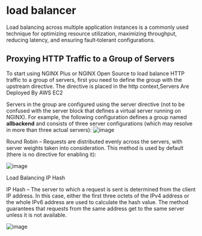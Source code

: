 # load balancer 

Load balancing across multiple application instances is a commonly used technique for optimizing resource utilization, maximizing throughput, reducing latency, and ensuring fault‑tolerant configurations.


## Proxying HTTP Traffic to a Group of Servers

To start using NGINX Plus or NGINX Open Source to load balance HTTP traffic to a group of servers, first you need to define the group with the upstream directive. The directive is placed in the http context,Servers Are Deployed By AWS EC2

Servers in the group are configured using the server directive (not to be confused with the server block that defines a virtual server running on NGINX). For example, the following configuration defines a group named **allbackend** and consists of three server configurations (which may resolve in more than three actual servers):
![image](https://user-images.githubusercontent.com/46167070/117737957-350ec480-b1fb-11eb-9f9a-13380644ea0f.png)



Round Robin – Requests are distributed evenly across the servers, with server weights taken into consideration. This method is used by default (there is no directive for enabling it):




![image](https://user-images.githubusercontent.com/46167070/118540602-08096700-b751-11eb-9732-6046aab5b40b.png)

















Load Balancing IP Hash

IP Hash – The server to which a request is sent is determined from the client IP address. In this case, either the first three octets of the IPv4 address or the whole IPv6 address are used to calculate the hash value. The method guarantees that requests from the same address get to the same server unless it is not available.





![image](https://user-images.githubusercontent.com/46167070/117774619-0237f100-b23a-11eb-9299-a4cc04abe173.png)

